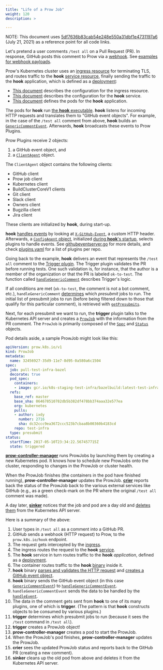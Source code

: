 ```yaml
---
title: "Life of a Prow Job"
weight: 120
description: >
  
---
```


NOTE: This document uses [5df7636b83cab54e248e550a31dbf1e4731197a6][prow-repo-sync-point] (July 21, 2021) as a reference point for all code links.

Let's pretend a user comments `/test all` on a Pull Request (PR).
In response, GitHub posts this comment to Prow via a [webhook][github-webhook].
See [examples for webhook payloads][sample-github-webhook-payloads].

Prow's Kubernetes cluster uses an [ingress resource][ingress-resource] for terminating TLS, and routes traffic to the **hook** [service resource][service-resource], finally sending the traffic to the **hook** application, which is defined as a [deployment][deployment-controller]:

* [This document][ingress-yaml] describes the configuration for the ingress resource.
* [This document][hook-service-yaml] describes the configuration for the **hook** service.
* [This document][hook-deployment-yaml] defines the pods for the  **hook** application.

The pods for **hook** run [the **hook** executable][hook-main].
**hook** listens for incoming HTTP requests and translates them to "GitHub event objects".
For example, in the case of the `/test all` comment from above, **hook** builds an [`GenericCommentEvent`][github-GenericCommentEvent].
Afterwards, **hook** broadcasts these events to Prow Plugins.

Prow Plugins receive 2 objects:

1) a GitHub event object, and
2) a [`ClientAgent`][plugins-ClientAgent] object.

The `ClientAgent` object contains the following clients:

* GitHub client
* Prow job client
* Kubernetes client
* BuildClusterCoreV1 clients
* Git client
* Slack client
* Owners client
* Bugzilla client
* Jira client

These clients are initialized by **hook**, during start-up.

**hook** [handles events][hook-ServeHTTP] by looking at [`X-GitHub-Event`][github-ValidateWebhook], a custom HTTP header.
Afterwards, a [`ConfigAgent` object][plugins-ConfigAgent], initialized [during **hook**'s startup][hook-initialize-configAgent], selects plugins to handle events.
See [githubeventserver.go][githubeventserver-handleEvent] for more details, and check [plugins.yaml][plugins-yaml] for a list of plugins per repo.

Going back to the example, **hook** delivers an event that represents the `/test all` comment to the [Trigger plugin][prow-plugins-trigger].
The Trigger plugin validates the PR before running tests.
One such validation is, for instance, that the author is a member of the organization or that the PR is labeled `ok-to-test`.
The function called [`handleGenericComment`][trigger-handleGenericComment] describes Trigger's logic.

If all conditions are met (`ok-to-test`, the comment is not a bot comment, etc.), `handleGenericComment` [determines][trigger-FilterPresubmits] which *presubmit* jobs to run.
The initial list of presubmit jobs to run (before being filtered down to those that qualify for this particular comment), is retrieved with [`getPresubmits`][trigger-handleGenericComment-getPresubmits].

Next, for each presubmit we want to run, the **trigger** plugin talks to the Kubernetes API server and creates a [`ProwJob`][api-ProwJob] with the information from the PR comment.
The `ProwJob` is primarily composed of the [`Spec`][api-ProwJobSpec] and [`Status`][api-ProwJobStatus] objects.

Pod details aside, a sample ProwJob might look like this:

```yaml
apiVersion: prow.k8s.io/v1
kind: ProwJob
metadata:
  name: 32456927-35d9-11e7-8d95-0a580a6c1504
spec:
  job: pull-test-infra-bazel
  decorate: true
  pod_spec:
    containers:
    - image: gcr.io/k8s-staging-test-infra/bazelbuild:latest-test-infra
  refs:
    base_ref: master
    base_sha: 064678510782db5b382df478bb374aaa32e577ea
    org: kubernetes
    pulls:
    - author: ixdy
      number: 2716
      sha: dc32ccc9ea3672ccc523b7cbaa8b00360b4183cd
    repo: test-infra
  type: presubmit
status:
  startTime: 2017-05-10T23:34:22.567457715Z
  state: triggered
```

[**prow-controller-manager**][prow-controller-manager] runs ProwJobs by launching them by creating a new Kubernetes pod.
It knows how to schedule new ProwJobs onto the cluster, responding to changes in the ProwJob or cluster health.

When the ProwJob finishes (the containers in the pod have finished running), **prow-controller-manager** updates the ProwJob.
[**crier**][crier] reports back the status of the ProwJob back to the various external services like GitHub (e.g., as a green check-mark on the PR where the original `/test all` comment was made).

A day later, [**sinker**][sinker] notices that the job and pod are a day old and [deletes them][sinker-clean] from the Kubernetes API server.

Here is a summary of the above:

1. User types in `/test all` as a comment into a GitHub PR.
1. GitHub sends a webhook (HTTP request) to Prow, to the `prow.k8s.io/hook` endpoint.
1. The request gets intercepted by the [ingress][ingress-yaml].
1. The ingress routes the request to the **hook** [service][hook-service-yaml].
1. The **hook** service in turn routes traffic to the **hook** *application*, defined as a [deployment][hook-deployment-yaml].
1. The container routes traffic to the **hook** [binary][hook-main] inside it.
1. **hook** binary [parses and validates the HTTP request][hook-ServeHTTP-ValidateWebhook] and [creates a GitHub event object][hook-ServeHTTP-demuxEvent].
1. **hook** binary sends the GitHub event object (in this case [`GenericCommentEvent`][github-GenericCommentEvent]) to [`handleGenericCommentEvent`][hook-handleGenericComment].
1. `handleGenericCommentEvent` sends the data to be handled by the [`handleEvent`][githubeventserver-handleEvent].
1. The data in the comment gets sent from **hook** to one of its many plugins, one of which is **trigger**. (The pattern is that **hook** constructs objects to be consumed by various plugins.)
1. **trigger** determines which presubmit jobs to run (because it sees the `/test` command in `/test all`).
1. **trigger** creates a ProwJob object!
1. **prow-controller-manager** creates a pod to start the ProwJob.
1. When the ProwJob's pod finishes, **prow-controller-manager** updates the ProwJob.
1. **crier** sees the updated ProwJob status and reports back to the GitHub PR (creating a new comment).
1. **sinker** cleans up the old pod from above and deletes it from the Kubernetes API server.

[github-webhook]: https://developer.github.com/webhooks/

[deployment-controller]: https://kubernetes.io/docs/concepts/workloads/controllers/deployment/
[ingress-resource]:      https://kubernetes.io/docs/concepts/services-networking/ingress/
[service-resource]:      https://kubernetes.io/docs/concepts/services-networking/service/

[hook-deployment-yaml]:                       https://github.com/kubernetes/test-infra/blob/5df7636b83cab54e248e550a31dbf1e4731197a6/config/prow/cluster/hook_deployment.yaml
[hook-service-yaml]:                          https://github.com/kubernetes/test-infra/blob/5df7636b83cab54e248e550a31dbf1e4731197a6/config/prow/cluster/hook_service.yaml
[ingress-yaml]:                               https://github.com/kubernetes/test-infra/blob/5df7636b83cab54e248e550a31dbf1e4731197a6/config/prow/cluster/tls-ing_ingress.yaml
[plugins-yaml]:                               https://github.com/kubernetes/test-infra/blob/5df7636b83cab54e248e550a31dbf1e4731197a6/config/prow/plugins.yaml
[api-ProwJob]:                                https://github.com/kubernetes/test-infra/blob/5df7636b83cab54e248e550a31dbf1e4731197a6/prow/apis/prowjobs/v1/types.go#L103
[api-ProwJobSpec]:                            https://github.com/kubernetes/test-infra/blob/5df7636b83cab54e248e550a31dbf1e4731197a6/prow/apis/prowjobs/v1/types.go#L115
[api-ProwJobStatus]:                          https://github.com/kubernetes/test-infra/blob/5df7636b83cab54e248e550a31dbf1e4731197a6/prow/apis/prowjobs/v1/types.go#L805
[hook-initialize-configAgent]:                https://github.com/kubernetes/test-infra/blob/5df7636b83cab54e248e550a31dbf1e4731197a6/prow/cmd/hook/main.go#L107
[hook-main]:                                  https://github.com/kubernetes/test-infra/blob/5df7636b83cab54e248e550a31dbf1e4731197a6/prow/cmd/hook/main.go#L99
[sinker-clean]:                               https://github.com/kubernetes/test-infra/blob/5df7636b83cab54e248e550a31dbf1e4731197a6/prow/cmd/sinker/main.go#L289
[sinker]:                                     https://github.com/kubernetes/test-infra/blob/5df7636b83cab54e248e550a31dbf1e4731197a6/prow/cmd/sinker/main.go#L94
[github-GenericCommentEvent]:                 https://github.com/kubernetes/test-infra/blob/5df7636b83cab54e248e550a31dbf1e4731197a6/prow/github/types.go#L1170
[github-ValidateWebhook]:                     https://github.com/kubernetes/test-infra/blob/5df7636b83cab54e248e550a31dbf1e4731197a6/prow/github/webhooks.go#L31
[githubeventserver-handleEvent]:              https://github.com/kubernetes/test-infra/blob/5df7636b83cab54e248e550a31dbf1e4731197a6/prow/githubeventserver/githubeventserver.go#L202
[hook-handleGenericComment]:                  https://github.com/kubernetes/test-infra/blob/5df7636b83cab54e248e550a31dbf1e4731197a6/prow/hook/events.go#L424
[hook-ServeHTTP]:                             https://github.com/kubernetes/test-infra/blob/5df7636b83cab54e248e550a31dbf1e4731197a6/prow/hook/server.go#L57
[hook-ServeHTTP-ValidateWebhook]:             https://github.com/kubernetes/test-infra/blob/5df7636b83cab54e248e550a31dbf1e4731197a6/prow/hook/server.go#L58
[hook-ServeHTTP-demuxEvent]:                  https://github.com/kubernetes/test-infra/blob/5df7636b83cab54e248e550a31dbf1e4731197a6/prow/hook/server.go#L72
[plugins-ClientAgent]:                        https://github.com/kubernetes/test-infra/blob/5df7636b83cab54e248e550a31dbf1e4731197a6/prow/plugins/plugins.go#L233
[plugins-ConfigAgent]:                        https://github.com/kubernetes/test-infra/blob/5df7636b83cab54e248e550a31dbf1e4731197a6/prow/plugins/plugins.go#L246
[trigger-FilterPresubmits]:                   https://github.com/kubernetes/test-infra/blob/5df7636b83cab54e248e550a31dbf1e4731197a6/prow/plugins/trigger/generic-comment.go#L147-L162
[trigger-handleGenericComment]:               https://github.com/kubernetes/test-infra/blob/5df7636b83cab54e248e550a31dbf1e4731197a6/prow/plugins/trigger/generic-comment.go#L32
[trigger-handleGenericComment-getPresubmits]: https://github.com/kubernetes/test-infra/blob/5df7636b83cab54e248e550a31dbf1e4731197a6/prow/plugins/trigger/generic-comment.go#L56

[prow-repo-sync-point]:                       https://github.com/kubernetes/test-infra/tree/5df7636b83cab54e248e550a31dbf1e4731197a6
[crier]:                                      https://github.com/kubernetes/test-infra/tree/5df7636b83cab54e248e550a31dbf1e4731197a6/prow/cmd/crier
[sample-github-webhook-payloads]:             https://github.com/kubernetes/test-infra/tree/5df7636b83cab54e248e550a31dbf1e4731197a6/prow/cmd/phony/examples
[prow-controller-manager]:                    https://github.com/kubernetes/test-infra/tree/5df7636b83cab54e248e550a31dbf1e4731197a6/prow/cmd/prow-controller-manager
[prow-plugins-trigger]:                       https://github.com/kubernetes/test-infra/tree/5df7636b83cab54e248e550a31dbf1e4731197a6/prow/plugins/trigger
